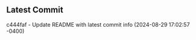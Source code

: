 
## Latest Commit
c444faf - Update README with latest commit info (2024-08-29 17:02:57 -0400) <Yunxi-Zhou>
